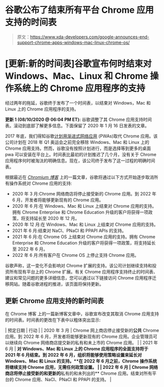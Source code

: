 # 谷歌公布了结束所有平台 Chrome 应用支持的时间表

> 原文：<https://www.xda-developers.com/google-announces-end-support-chrome-apps-windows-mac-linux-chrome-os/>

# [更新:新的时间表]谷歌宣布何时结束对 Windows、Mac、Linux 和 Chrome 操作系统上的 Chrome 应用程序的支持

经过两年的拖延，谷歌终于发布了一个时间表，以结束对 Windows，Mac 和 Linux 上的 Chrome 应用程序的支持。

**更新 1 (08/10/2020 @ 06:04 PM ET):** 谷歌调整了其 Chrome 应用支持时间表。滚动到底部了解更多信息。下面保留了 2020 年 1 月 16 日发表的文章。

2017 年底，我们得知谷歌[计划用渐进式网络应用](https://www.xda-developers.com/progressive-web-apps-replace-google-chrome-apps/) (PWAs)取代 Chrome 应用。该公司计划在 2018 年 Q1 奥运会之前完全移除 Windows、Mac 和 Linux 上的 Chrome 应用支持。然而，谷歌没有按照计划进行，而是选择等到更多的桌面 pwa 可以安装在平台上。时间表比最初的计划推迟了几个月，没有关于 Chrome 应用程序何时被淘汰的明确信息。现在，该公司终于发布了这一过程的明确时间表。

根据最近在 [*Chromium 博客*](https://blog.chromium.org/2020/01/moving-forward-from-chrome-apps.html) 上的一篇文章，谷歌将通过以下方式开始逐步取消所有操作系统对 Chrome 应用的支持:

*   2020 年 3 月:Chrome 网络商店将停止接受新的 Chrome 应用。到 2022 年 6 月，开发者将能够更新现有的 Chrome 应用。
*   2020 年 6 月:在 Windows、Mac 和 Linux 上结束对 Chrome 应用的支持。拥有 Chrome Enterprise 和 Chrome Education 升级的客户将获得一项政策，将支持延长至 2020 年 12 月。
*   2020 年 12 月:在 Windows、Mac 和 Linux 上结束对 Chrome 应用的支持。
*   2021 年 6 月:结束对 NaCl、PNaCl 和 PPAPI APIs 的支持。
*   2021 年 6 月:在 Chrome OS 上结束对 Chrome 应用的支持。拥有 Chrome Enterprise 和 Chrome Education 升级的客户将获得一项政策，将支持延长至 2022 年 6 月。
*   2022 年 6 月:所有客户在 Chrome OS 上停止支持 Chrome 应用。

谷歌声称，这一变化不会影响对 Chrome 扩展的支持。该公司计划继续支持和投资所有现有平台上的 Chrome 扩展。有关 Chrome 应用程序支持终止的时间表、建议和常见问题的更多详细信息，您可以通过以下链接访问 Chrome 应用程序迁移网站。随着谷歌进程的推进，该页面将保持更新。

## 更新 Chrome 应用支持的新时间表

在 Chrome 博客 上的一篇新博客文章中，谷歌宣布改变其取消 Chrome 应用支持的时间表。时间表的更改在下表中以粗体突出显示:

| 预定日期 | 行动 |
| 2020 年 3 月 | Chrome 网上商店停止接受新的**公共** Chrome 应用。到 2022 年 6 月，开发者将能够更新现有的 Chrome 应用。企业管理员可以继续向 Chrome 网络商店提交新的私有和未上市的 Chrome 应用。 |
| 2021 年 6 月 | **对 Windows、Mac 和 Linux 上的 Chrome 应用程序的全面支持将于 2021 年 6 月结束。到 2022 年 6 月，组织将能够使用策略设置来延长对 Windows、Mac 和 Linux 的支持。****在 2022 年 6 月之前，Chrome 操作系统将继续支持 Chrome 应用，无需任何政策设置。** |
| 2022 年 6 月 | Chrome 网络商店将停止接受新的和更新的**私有的和未列出的** Chrome 应用。结束对所有平台的 Chrome 应用、NaCl、PNaCl 和 PPAPI 的支持。 |